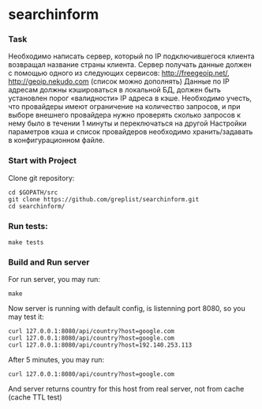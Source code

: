 # searchinform


### Task
Необходимо написать сервер, который по IP подключившегося клиента возвращал название
страны клиента. Сервер получать данные должен с помощью одного из следующих сервисов:
http://freegeoip.net/, http://geoip.nekudo.com (список можно дополнять)
Данные по IP адресам должны кэшироваться в локальной БД, должен быть установлен порог
«валидности» IP адреса в кэше.
Необходимо учесть, что провайдеры имеют ограничение на количество запросов, и при выборе
внешнего провайдера нужно проверять сколько запросов к нему было в течении 1 минуты
и переключаться на другой
Настройки параметров кэша и список провайдеров необходимо хранить/задавать в
конфигурационном файле.

### Start with Project
Clone git repository:

    cd $GOPATH/src
    git clone https://github.com/greplist/searchinform.git
    cd searchinform/

### Run tests:
    make tests

### Build and Run server
For run server, you may run:

    make

Now server is running with default config, is listenning port 8080, so you may test it:

    curl 127.0.0.1:8080/api/country?host=google.com
    curl 127.0.0.1:8080/api/country?host=google.com
    curl 127.0.0.1:8080/api/country?host=192.140.253.113

After 5 minutes, you may run:

    curl 127.0.0.1:8080/api/country?host=google.com

And server returns country for this host from real server, not from cache (cache TTL test)

